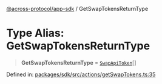 [@across-protocol/app-sdk](../README.md) / GetSwapTokensReturnType

# Type Alias: GetSwapTokensReturnType

> **GetSwapTokensReturnType** = [`SwapApiToken`](SwapApiToken.md)[]

Defined in: [packages/sdk/src/actions/getSwapTokens.ts:35](https://github.com/across-protocol/toolkit/blob/6b29eb5487c0ac0b498f1f420b1793303bd8b70a/packages/sdk/src/actions/getSwapTokens.ts#L35)
